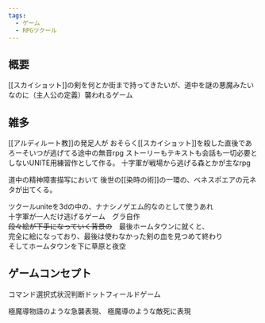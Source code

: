 ```yaml
---
tags:
  - ゲーム
  - RPGツクール
---
```

## 概要
[[スカイショット]]の剣を何とか街まで持ってきたいが、道中を謎の悪魔みたいなのに（主人公の定義）襲われるゲーム

## 雑多
[[アルディルート教]]の発足人が
おそらく[[スカイショット]]を殺した直後であろーそいつが逃げてる途中の無音rpg
ストーリーもテキストも会話も一切必要としないUNITE用練習作として作る。
十字軍が戦場から逃げる森とかが主なrpg

道中の精神障害描写において
後世の[[染時の術]]の一環の、ベネスポエアの元ネタが出てくる。

ツクールuniteを3dの中の、ナナシノゲエム的なのとして使うあれ  
十字軍が一人だけ逃げるゲーム　グラ自作  
~~段々絵が下手になっていく背景の~~　最後ホームタウンに就くと、  
完全に絵になっており、最後は使わなかった剣の血を見つめて終わり  
そしてホームタウンを下に草原と夜空
## ゲームコンセプト
コマンド選択式状況判断ドットフィールドゲーム

極魔導物語のような急襲表現、
極魔導のような敵死に表現